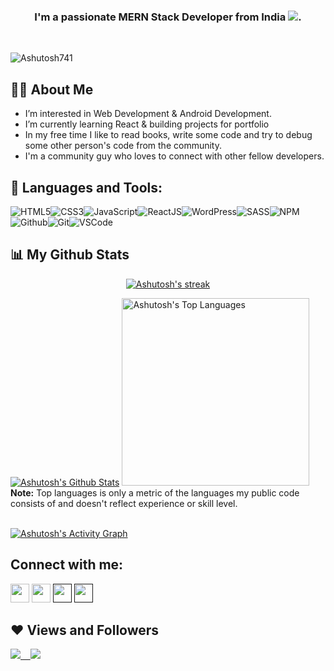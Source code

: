 
<h3 align="center">I'm a passionate MERN Stack Developer from India <img src="https://camo.githubusercontent.com/65de73171b032a2f5ecaaa4393f8d488cf9c85563947105f54bc7941a10f0f0b/68747470733a2f2f6d656469612e74656e6f722e636f6d2f726550446644574f33586f41414141642f6861636b696e672e676966" >.</h3>

&nbsp;&nbsp;&nbsp;&nbsp;
<p align="left"> <img src="https://komarev.com/ghpvc/?username=Ashutosh741&label=Profile%20views&color=0e75b6&style=flat" alt="Ashutosh741" /> </p>

## 🙋‍♂️ About Me

- I’m interested in Web Development & Android Development.
- I’m currently learning React & building projects for portfolio
- In my free time I like to read books, write some code and try to debug some other person's code from the community.
- I'm a community guy who loves to connect with other fellow developers.


## 🚀 Languages and Tools:

![HTML5](https://img.icons8.com/color/30/html-5.png)![CSS3](https://img.icons8.com/color/30/css3.png)![JavaScript](https://img.icons8.com/color/30/javascript.png)![ReactJS](https://img.icons8.com/color/30/react-native.png)![WordPress](https://img.icons8.com/color/30/wordpress.png)![SASS](https://img.icons8.com/color/30/sass.png)![NPM](https://img.icons8.com/color/30/npm.png)![Github](https://img.icons8.com/material-outlined/30/github.png)![Git](https://img.icons8.com/color/30/git.png)![VSCode](https://img.icons8.com/color/30/visual-studio-code-2019.png)
<br/>


## 📊 My Github Stats

<p align="center">
    <a href="https://github.com/Ashutosh741">
        <img title="🔥 Get streak stats for your profile at git.io/streak-stats" alt="Ashutosh's streak" src="https://github-readme-streak-stats.herokuapp.com/?user=Ashutosh741&theme=black-ice&hide_border=true&stroke=0000&background=060A0CD0"/>
    </a>
</p>
    <a href="https://github.com/Ashutosh741"><img alt="Ashutosh's Github Stats" src="https://github-readme-stats.vercel.app/api?username=Ashutosh741&show_icons=true&count_private=true&theme=react&hide_border=true&bg_color=0D1117" /></a>
  <a href="https://github.com/Ashutosh741"><img alt="Ashutosh's Top Languages" src="https://github-readme-stats.vercel.app/api/top-langs/?username=Ashutosh741&langs_count=8&count_private=true&layout=compact&theme=react&hide_border=true&bg_color=0D1117" width="300px"/></a>
  <br/>
  <b>Note:</b> Top languages is only a metric of the languages my public code consists of and doesn't reflect experience or skill level.
<br/>
<br/>

<a href="https://github.com/Ashutosh741/github-readme-activity-graph"><img alt="Ashutosh's Activity Graph" src="https://activity-graph.herokuapp.com/graph?username=Ashutosh741&bg_color=0D1117&color=5BCDEC&line=5BCDEC&point=FFFFFF&hide_border=true" /></a>


## Connect with me:

<p align="left">

<a href = "https://www.linkedin.com/in/aashutosh-mishra-a30a4420a/"><img src="https://img.icons8.com/fluent/48/000000/linkedin.png" width="30px"/></a>
<a href = "https://twitter.com/Aashuto12"><img src="https://img.icons8.com/fluent/48/000000/twitter.png" width="30px"/></a>
<a href = ""><img src="https://img.icons8.com/fluent/48/000000/instagram-new.png" width="30px"/></a>
<a href = ""><img src="https://img.icons8.com/color/48/000000/youtube-play.png" width="30px"/></a>

</p>

## ❤ Views and Followers

<a href="https://twitter.com/Aashuto12" target="_blank" rel="noreferrer"><img
src="https://img.shields.io/twitter/follow/Aashuto12?logo=twitter&style=for-the-badge&color=3382ed&labelColor=1c1917"/> &nbsp;&nbsp;
<a href="https://github.com/Ashutosh741" target="_blank" rel="noreferrer"><img
src="https://img.shields.io/github/followers/Ashutosh741?logo=github&style=for-the-badge&color=3382ed&labelColor=1c1917" /></a>

